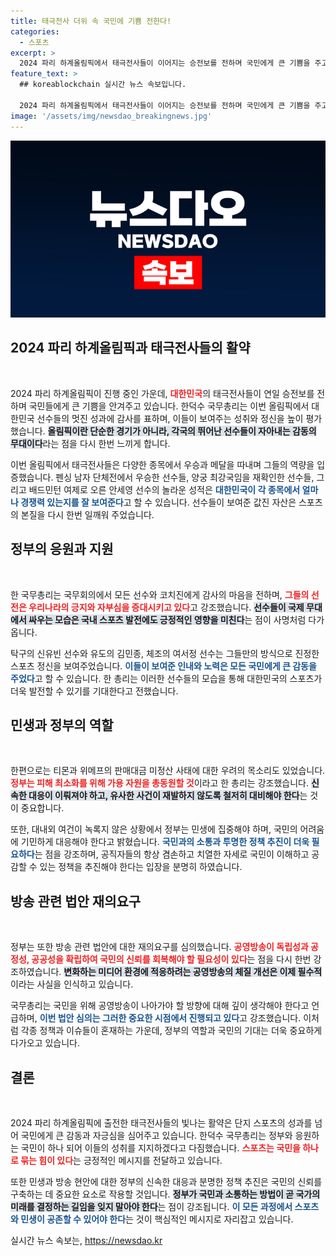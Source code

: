 ```yaml
---
title: 태극전사 더위 속 국민에 기쁨 전한다!
categories:
  - 스포츠
excerpt: >
  2024 파리 하계올림픽에서 태극전사들이 이어지는 승전보를 전하며 국민에게 큰 기쁨을 주고 있다. 한덕수 총리는 이들의 성과와 올림픽 정신을 높이 평가하며, 선수들과 코치진에 감사의 마음을 전했다.
feature_text: >
  ## koreablockchain 실시간 뉴스 속보입니다.

  2024 파리 하계올림픽에서 태극전사들이 이어지는 승전보를 전하며 국민에게 큰 기쁨을 주고 있다. 한덕수 총리는 이들의 성과와 올림픽 정신을 높이 평가하며, 선수들과 코치진에 감사의 마음을 전했다.
image: '/assets/img/newsdao_breakingnews.jpg'
---
```


<p><img src="/assets/img/newsdao_breakingnews.jpg" alt="koreablockchain 속보" /></p>

<h2 data-ke-size="size26">2024 파리 하계올림픽과 태극전사들의 활약</h2>

<p data-ke-size="size16">&nbsp;</p>

<p>2024 파리 하계올림픽이 진행 중인 가운데, <b><span style="color: #ee2323;">대한민국</span></b>의 태극전사들이 연일 승전보를 전하며 국민들에게 큰 기쁨을 안겨주고 있습니다. 한덕수 국무총리는 이번 올림픽에서 대한민국 선수들의 멋진 성과에 감사를 표하며, 이들이 보여주는 성취와 정신을 높이 평가했습니다. <b><span style="background-color: #21538527;">올림픽이란 단순한 경기가 아니라, 각국의 뛰어난 선수들이 자아내는 감동의 무대이다</span></b>라는 점을 다시 한번 느끼게 합니다.</p>

<p>이번 올림픽에서 태극전사들은 다양한 종목에서 우승과 메달을 따내며 그들의 역량을 입증했습니다. 펜싱 남자 단체전에서 우승한 선수들, 양궁 최강국임을 재확인한 선수들, 그리고 배드민턴 여제로 오른 안세영 선수의 놀라운 성적은 <b><span style="color: #1a5490;">대한민국이 각 종목에서 얼마나 경쟁력 있는지를 잘 보여준다</span></b>고 할 수 있습니다. 선수들이 보여준 값진 자산은 스포츠의 본질을 다시 한번 일깨워 주었습니다.</p>

<h2 data-ke-size="size26">정부의 응원과 지원</h2>

<p data-ke-size="size16">&nbsp;</p>

<p>한 국무총리는 국무회의에서 모든 선수와 코치진에게 감사의 마음을 전하며, <b><span style="color: #ee2323;">그들의 선전은 우리나라의 긍지와 자부심을 증대시키고 있다</span></b>고 강조했습니다. <b><span style="background-color: #21538527;">선수들이 국제 무대에서 싸우는 모습은 국내 스포츠 발전에도 긍정적인 영향을 미친다</span></b>는 점이 사명처럼 다가옵니다.</p>

<p>탁구의 신유빈 선수와 유도의 김민종, 체조의 여서정 선수는 그들만의 방식으로 진정한 스포츠 정신을 보여주었습니다. <b><span style="color: #1a5490;">이들이 보여준 인내와 노력은 모든 국민에게 큰 감동을 주었다</span></b>고 할 수 있습니다. 한 총리는 이러한 선수들의 모습을 통해 대한민국의 스포츠가 더욱 발전할 수 있기를 기대한다고 전했습니다.</p>

<h2 data-ke-size="size26">민생과 정부의 역할</h2>

<p data-ke-size="size16">&nbsp;</p>

<p>한편으로는 티몬과 위메프의 판매대금 미정산 사태에 대한 우려의 목소리도 있었습니다. <b><span style="color: #ee2323;">정부는 피해 최소화를 위해 가용 자원을 총동원할 것</span></b>이라고 한 총리는 강조했습니다. <b><span style="background-color: #21538527;">신속한 대응이 이뤄져야 하고, 유사한 사건이 재발하지 않도록 철저히 대비해야 한다</span></b>는 것이 중요합니다.</p>

<p>또한, 대내외 여건이 녹록지 않은 상황에서 정부는 민생에 집중해야 하며, 국민의 어려움에 기민하게 대응해야 한다고 밝혔습니다. <b><span style="color: #1a5490;">국민과의 소통과 투명한 정책 추진이 더욱 필요하다</span></b>는 점을 강조하며, 공직자들의 항상 겸손하고 치열한 자세로 국민이 이해하고 공감할 수 있는 정책을 추진해야 한다는 입장을 분명히 하였습니다.</p>

<h2 data-ke-size="size26">방송 관련 법안 재의요구</h2>

<p data-ke-size="size16">&nbsp;</p>

<p>정부는 또한 방송 관련 법안에 대한 재의요구를 심의했습니다. <b><span style="color: #ee2323;">공영방송이 독립성과 공정성, 공공성을 확립하여 국민의 신뢰를 회복해야 할 필요성이 있다</span></b>는 점을 다시 한번 강조하였습니다. <b><span style="background-color: #21538527;">변화하는 미디어 환경에 적응하려는 공영방송의 체질 개선은 이제 필수적</span></b>이라는 사실을 인식하고 있습니다.</p>

<p>국무총리는 국민을 위해 공영방송이 나아가야 할 방향에 대해 깊이 생각해야 한다고 언급하며, <b><span style="color: #1a5490;">이번 법안 심의는 그러한 중요한 시점에서 진행되고 있다</span></b>고 강조했습니다. 이처럼 각종 정책과 이슈들이 혼재하는 가운데, 정부의 역할과 국민의 기대는 더욱 중요하게 다가오고 있습니다.</p>

<h2 data-ke-size="size26">결론</h2>

<p data-ke-size="size16">&nbsp;</p>

<p>2024 파리 하계올림픽에 출전한 태극전사들의 빛나는 활약은 단지 스포츠의 성과를 넘어 국민에게 큰 감동과 자긍심을 심어주고 있습니다. 한덕수 국무총리는 정부와 응원하는 국민이 하나 되어 이들의 성취를 지지하겠다고 다짐했습니다. <b><span style="color: #ee2323;">스포츠는 국민을 하나로 묶는 힘이 있다</span></b>는 긍정적인 메시지를 전달하고 있습니다. </p>

<p>또한 민생과 방송 현안에 대한 정부의 신속한 대응과 분명한 정책 추진은 국민의 신뢰를 구축하는 데 중요한 요소로 작용할 것입니다. <b><span style="background-color: #21538527;">정부가 국민과 소통하는 방법이 곧 국가의 미래를 결정하는 길임을 잊지 말아야 한다</span></b>는 점이 강조됩니다. <b><span style="color: #1a5490;">이 모든 과정에서 스포츠와 민생이 공존할 수 있어야 한다</span></b>는 것이 핵심적인 메시지로 자리잡고 있습니다.</p>
실시간 뉴스 속보는, <a href="https://newsdao.kr" rel="dofollow">https://newsdao.kr</a>



